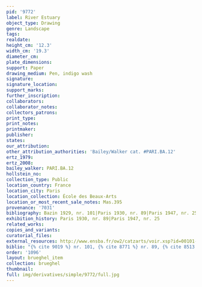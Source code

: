 ```yaml
---
pid: '9772'
label: River Estuary
object_type: Drawing
genre: Landscape
tags: 
realdate: 
height_cm: '12.3'
width_cm: '19.3'
diameter_cm: 
plate_dimensions: 
support: Paper
drawing_medium: Pen, indigo wash
signature: 
signature_location: 
support_marks: 
further_inscription: 
collaborators: 
collaborator_notes: 
collectors_patrons: 
print_type: 
print_notes: 
printmaker: 
publisher: 
states: 
our_attribution: 
other_attribution_authorities: 'Bailey/Walker cat. #PARI.BA.12'
ertz_1979: 
ertz_2008: 
bailey_walker: PARI.BA.12
hollstein_no: 
collection_type: Public
location_country: France
location_city: Paris
location_collection: École des Beaux-Arts
location_or_most_recent_sale_notes: Mas.395
provenance: '7031'
bibliography: Bazin 1929, nr. 101|Paris 1930, nr. 89|Paris 1947, nr. 25
exhibition_history: Paris 1930, nr. 89|Paris 1947, nr. 25
related_works: 
copies_and_variants: 
curatorial_files: 
external_resources: http://www.ensba.fr/ow2/catzarts/voir.xsp?id=00101-23838&qid=sdx_q3&n=11&sf=&e=
biblio: "{% cite 9019 %} nr. 101, {% cite 8771 %} nr. 89, {% cite 8513 %} nr. 25"
order: '1096'
layout: brueghel_item
collection: brueghel
thumbnail: 
full: img/derivatives/simple/9772/full.jpg
---
```

